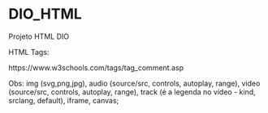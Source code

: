 # DIO_HTML

<p>Projeto HTML DIO</p>

<p>HTML Tags:</p>

<p>https://www.w3schools.com/tags/tag_comment.asp</p>

<p>Obs: img (svg,png,jpg), audio (source/src, controls, autoplay, range), video (source/src, controls, autoplay, range), track (é a legenda no vídeo - kind, srclang, default), iframe, canvas;</p>
